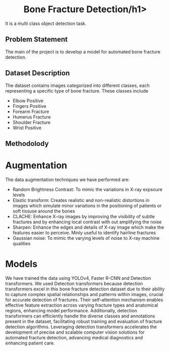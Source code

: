 <center><h1>Bone Fracture Detection/h1></center>

It is a multi class object detection task.

## Problem Statement
The main of the project is to develop a model for automated bone fracture detection.

## Dataset Description
The dataset contains images categorized into different classes, each representing a specific type of bone fracture. These classes include
* Elbow Positive
* Fingers Positive
* Forearm Fracture
* Humerus Fracture
* Shoulder Fracture
* Wrist Positive

## Methodolody
# Augmentation
The data augmentation techniques we have performed are:
* Random Brightness Contrast: To mimic the variations in X-ray expsoure levels
* Elastic transform: Creates realistic and non-realistic distortions in images which simulate minor variations in the positioning of patients or soft tissuse around the bones
* CLACHE: Enhance X-ray images by improving the visibility of subtle fractures and by enhancing local contrast with out amplifying the noise
* Sharpen: Enhance the edges and details of X-ray image which make the features easier to perceive. Minly useful to identify hairline fractures
* Gaussian noise: To mimic the varying levels of noise to X-ray machine qualities

# Models
We have trained the data using YOLOv4, Faster R-CNN and Detection transformers. We used Detection transformers because detection transformers excel in this bone fracture detection dataset due to their ability to capture complex spatial relationships and patterns within images, crucial for accurate detection of fractures. Their self-attention mechanism enables effective feature extraction across varying fracture types and anatomical regions, enhancing model performance. Additionally, detection transformers can efficiently handle the diverse classes and annotations present in the dataset, facilitating robust training and evaluation of fracture detection algorithms. Leveraging detection transformers accelerates the development of precise and scalable computer vision solutions for automated fracture detection, advancing medical diagnostics and enhancing patient care.
